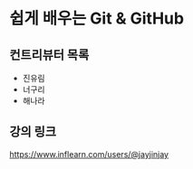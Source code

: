 # 쉽게 배우는 Git & GitHub

## 컨트리뷰터 목록

- 진유림
- 너구리
- 해나라

## 강의 링크

https://www.inflearn.com/users/@jayjinjay
